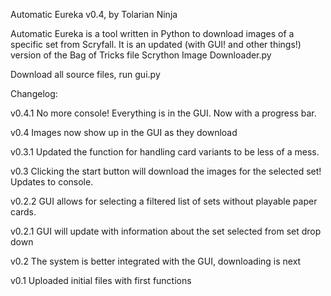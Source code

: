 Automatic Eureka v0.4, by Tolarian Ninja

Automatic Eureka is a tool written in Python to download images of a specific set from Scryfall.
It is an updated (with GUI! and other things!) version of the Bag of Tricks file Scrython Image Downloader.py

Download all source files, run gui.py

Changelog:

v0.4.1
No more console!  Everything is in the GUI.  Now with a progress bar.

v0.4
Images now show up in the GUI as they download

v0.3.1
Updated the function for handling card variants to be less of a mess.

v0.3
Clicking the start button will download the images for the selected set!  Updates to console.

v0.2.2
GUI allows for selecting a filtered list of sets without playable paper cards.

v0.2.1
GUI will update with information about the set selected from set drop down

v0.2
The system is better integrated with the GUI, downloading is next

v0.1
Uploaded initial files with first functions
